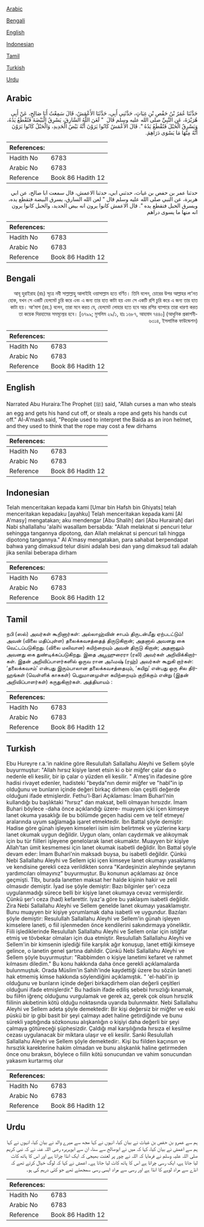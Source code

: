 [Arabic](#arabic)

[Bengali](#bengali)

[English](#english)

[Indonesian](#indonesian)

[Tamil](#tamil)

[Turkish](#turkish)

[Urdu](#urdu)

## Arabic


<div dir="rtl" lang="ar" style={{fontSize:'larger',backgroundColor:'#f8f9fa',padding:20}}>
حَدَّثَنَا عُمَرُ بْنُ حَفْصِ بْنِ غِيَاثٍ، حَدَّثَنِي أَبِي، حَدَّثَنَا الأَعْمَشُ، قَالَ سَمِعْتُ أَبَا صَالِحٍ، عَنْ أَبِي هُرَيْرَةَ، عَنِ النَّبِيِّ صلى الله عليه وسلم قَالَ ‏ "‏ لَعَنَ اللَّهُ السَّارِقَ، يَسْرِقُ الْبَيْضَةَ فَتُقْطَعُ يَدُهُ، وَيَسْرِقُ الْحَبْلَ فَتُقْطَعُ يَدُهُ ‏"‏‏.‏ قَالَ الأَعْمَشُ كَانُوا يَرَوْنَ أَنَّهُ بَيْضُ الْحَدِيدِ، وَالْحَبْلُ كَانُوا يَرَوْنَ أَنَّهُ مِنْهَا مَا يَسْوَى دَرَاهِمَ‏.‏
</div>
<div style={{backgroundColor:'#f8f9fa',padding:20, marginBottom: 10}}><table> <thead> <tr> <th>References:</th> <th></th> </tr> </thead> <tbody><tr><td>Hadith No</td><td>6783</td></tr><tr><td>Arabic No</td><td>6783</td></tr><tr><td>Reference</td><td>Book 86 Hadith 12</td></tr></tbody></table></div>


<div dir="rtl" lang="ar" style={{fontSize:'larger',backgroundColor:'#f8f9fa',padding:20}}>
حدثنا عمر بن حفص بن غياث، حدثني ابي، حدثنا الاعمش، قال سمعت ابا صالح، عن ابي هريرة، عن النبي صلى الله عليه وسلم قال " لعن الله السارق، يسرق البيضة فتقطع يده، ويسرق الحبل فتقطع يده ". قال الاعمش كانوا يرون انه بيض الحديد، والحبل كانوا يرون انه منها ما يسوى دراهم
</div>
<div style={{backgroundColor:'#f8f9fa',padding:20, marginBottom: 10}}><table> <thead> <tr> <th>References:</th> <th></th> </tr> </thead> <tbody><tr><td>Hadith No</td><td>6783</td></tr><tr><td>Arabic No</td><td>6783</td></tr><tr><td>Reference</td><td>Book 86 Hadith 12</td></tr></tbody></table></div>

## Bengali


<div dir="rtl" lang="bn" style={{fontSize:'larger',backgroundColor:'#f8f9fa',padding:20}}>
আবূ হুরাইরাহ (রাঃ) সূত্রে নবী সাল্লাল্লাহু আলাইহি ওয়াসাল্লাম হতে বর্ণিত। তিনি বলেন, চোরের উপর আল্লাহর লা‘নত হোক, যখন সে একটি হেলমেট চুরি করে এবং এ জন্য তার হাত কাটা হয় এবং সে একটি রশি চুরি করে এ জন্য তার হাত কাটা হয়। আ’মাশ (রহ.) বলেন, তারা মনে করত যে, হেলমেট লোহার হতে হবে আর রশির ব্যাপারে তারা ধারণা করত তা কয়েক দিরহামের সমমূল্যের হবে। [৬৭৯৯; মুসলিম ২৯/১, হাঃ ১৬৮৭, আহমাদ ৭৪৪০] (আধুনিক প্রকাশনী- ৬৩১৪, ইসলামিক ফাউন্ডেশন)
</div>
<div style={{backgroundColor:'#f8f9fa',padding:20, marginBottom: 10}}><table> <thead> <tr> <th>References:</th> <th></th> </tr> </thead> <tbody><tr><td>Hadith No</td><td>6783</td></tr><tr><td>Arabic No</td><td>6783</td></tr><tr><td>Reference</td><td>Book 86 Hadith 12</td></tr></tbody></table></div>

## English


<div dir="ltr" lang="en" style={{fontSize:'larger',backgroundColor:'#f8f9fa',padding:20}}>
Narrated Abu Huraira:The Prophet (ﷺ) said, "Allah curses a man who steals an egg and gets his hand cut off, or steals a rope and gets his hands cut off." Al-A'mash said, "People used to interpret the Baida as an iron helmet, and they used to think that the rope may cost a few dirhams
</div>
<div style={{backgroundColor:'#f8f9fa',padding:20, marginBottom: 10}}><table> <thead> <tr> <th>References:</th> <th></th> </tr> </thead> <tbody><tr><td>Hadith No</td><td>6783</td></tr><tr><td>Arabic No</td><td>6783</td></tr><tr><td>Reference</td><td>Book 86 Hadith 12</td></tr></tbody></table></div>

## Indonesian


<div dir="ltr" lang="id" style={{fontSize:'larger',backgroundColor:'#f8f9fa',padding:20}}>
Telah menceritakan kepada kami [Umar bin Hafsh bin Ghiyats] telah menceritakan kepadaku [ayahku] Telah menceritakan kepada kami [Al A'masy] mengatakan; aku mendengar [Abu Shalih] dari [Abu Hurairah] dari Nabi shallallahu 'alaihi wasallam bersabda: "Allah melaknat si pencuri telur sehingga tangannya dipotong, dan Allah melaknat si pencuri tali hingga dipotong tangannya." Al A'masy mengatakan, para sahabat berpendapat bahwa yang dimaksud telur disini adalah besi dan yang dimaksud tali adalah jika senilai beberapa dirham
</div>
<div style={{backgroundColor:'#f8f9fa',padding:20, marginBottom: 10}}><table> <thead> <tr> <th>References:</th> <th></th> </tr> </thead> <tbody><tr><td>Hadith No</td><td>6783</td></tr><tr><td>Arabic No</td><td>6783</td></tr><tr><td>Reference</td><td>Book 86 Hadith 12</td></tr></tbody></table></div>

## Tamil


<div dir="ltr" lang="ta" style={{fontSize:'larger',backgroundColor:'#f8f9fa',padding:20}}>
நபி (ஸல்) அவர்கள் கூறினார்கள்: அல்லாஹ்வின் சாபம் திருடன்மீது ஏற்படட்டும்! அவன் (விலை மதிப்புள்ள) தலைக்கவசத்தைத் திருடுகிறான்; அதனால் அவனது கை வெட்டப்படுகிறது. (விலை மலிவான) கயிற்றையும் அவன் திருடு கிறான்; அதனாலும் அவனது கை துண்டிக்கப்படுகிறது. இதை அபூஹுரைரா (ரலி) அவர்கள் அறிவிக்கிறார்கள். இதன் அறிவிப்பாளர்களில் ஒருவ ரான அஃமஷ் (ரஹ்) அவர்கள் கூறுகி றார்கள்: ‘தலைக்கவசம்’ என்பது இரும்பாலான தலைக்கவசத்தையும், ‘கயிறு’ என்பது ஒரு சில திர்ஹங்கள் (வெள்ளிக் காசுகள்) பெறுமானமுள்ள கயிற்றையும் குறிக்கும் என்று (இதன் அறிவிப்பாளர்கள்) கருதுகிறார்கள். அத்தியாயம் :
</div>
<div style={{backgroundColor:'#f8f9fa',padding:20, marginBottom: 10}}><table> <thead> <tr> <th>References:</th> <th></th> </tr> </thead> <tbody><tr><td>Hadith No</td><td>6783</td></tr><tr><td>Arabic No</td><td>6783</td></tr><tr><td>Reference</td><td>Book 86 Hadith 12</td></tr></tbody></table></div>

## Turkish


<div dir="ltr" lang="tr" style={{fontSize:'larger',backgroundColor:'#f8f9fa',padding:20}}>
Ebu Hureyre r.a.'in nakline göre Resulullah Sallallahu Aleyhi ve Sellem şöyle buyurmuştur: "Allah hırsız kişiye lanet etsin ki o bir miğfer çalar da o nedenle eli kesilir, bir ip çalar o yüzden eli kesilir. " A'meş'in ifadesine göre hadisi rivayet edenler, hadisteki "beyda"nın demir miğfer ve "habl"in ip olduğunu ve bunların içinde değeri birkaç dirhem olan çeşitli değerde olduğuni ifade etmişlerdir. Fethu'l-Bari Açıklaması: İmam Buharl'nin kullandığı bu başlıktaki "hırsız" dan maksat, belli olmayan hırsızdır. İmam Buhari böylece -daha önce açıklandığı üzere- muayyen içki içen kimseye lanet okuma yasaklığı ile bu bölümde geçen hadisi cem ve telif etmeye/ aralarında uyum sağlamağa işaret etmektedir. İbn Battal şöyle demiştir: Hadise göre günah işleyen kimseleri isim isim belirtmek ve yüzlerine karşı lanet okumak uygun değildir. Uygun olanı, onları caydırmak ve alıkoymak için bu tür fiilleri işleyene genelolarak lanet okumaktır. Muayyen bir kişiye Allah'tan ümit kesmemesi için lanet okumak isabetli değildir. İbn Battal şöyle devam eder: İmam Buhari'nin maksadı buysa, bu isabetli değildir. Çünkü Nebi Sallallahu Aleyhi ve Sellem içki içen kimseye lanet okumayı yasaklamış ve kendisine gerekli ceza verildikten sonra "Kardeşinizin aleyhinde şeytanın yardımcıları olmayınız" buyurmuştur. Bu konunun açıklaması az önce geçmişti. TIbı, burada lanetten maksat her halde kişinin hakir ve zelil olmasıdır demiştir. İyad ise şöyle demiştir: Bazı bilginler şer'ı ceza uygulanmadığı sürece belli bir kişiye lanet okumaya cevaz vermişlerdir. Çünkü şer'ı ceza (had) kefarettir. lyaz'a göre bu yaklaşım isabetli değildir. Zira Nebi Sallallahu Aleyhi ve Sellem genelde lanet okumayı yasaklamıştır. Bunu muayyen bir kişiye yorumlamak daha isabetli ve uygundur. Bazıları şöyle demiştir: Resulullah Sallallahu Aleyhi ve Sellem'in günah işleyen kimselere laneti, o fiil işlenmeden önce kendilerini sakındırmaya yöneliktir. Fiili işlediklerinde Resulullah Sallallahu Aleyhi ve Sellem onlar için istiğfar etmiş ve tövbekar olmaları için dua etmiştir. Resulullah Sallallahu Aleyhi ve Sellem'in bir kimsenin işlediği fiile karşılık ağır konuşup, lanet ettiği kimseye gelince, o lanetin genel şartına dahildir. Çünkü Nebi Sallallahu Aleyhi ve Sellem şöyle buyurmuştur: "Rabbimden o kişiye lanetimi kefaret ve rahmet kılmasını diledim." Bu konu hakkında daha önce gerekli açıklamalarda bulunmuştuk. Orada Müslim'in Sahih'inde kaydettiği üzere bu sözün Ianeti hak etmemiş kimse hakkında söylendiğini açıklamıştık. " 'el-habl'in ip olduğunu ve bunların içinde değeri birkaçdirhem olan değerli çeşitleri olduğuni ifade etmişlerdir." Bu hadisin ifade ediliş sebebi hırsızlığı kınamak, bu fiiHn iğrenç olduğunu vurgulamak ve gerek az, gerek çok olsun hırsızlık fiilinin akıbetinin kötü olduğu noktasında uyarıda bulunmaktır. Nebi Sallallahu Aleyhi ve Sellem adeta şöyle demektedir: Bir kişi değersiz bir miğfer ve eski püskü bir ip gibi basit bir şeyi çalmayı adet haline getirdiğinde ve bunu sürekli yaptığında sözkonusu alışkanlığın o kişiyi daha değerli bir şeyi çalmaya götüreceği şüphesizdir. Çaldığı mal karşılığında hırsıza el kesilme cezası uygulanacak bir miktara ulaşır ve eli kesilir. Sanki Resulullah Sallallahu Aleyhi ve Sellem şöyle demektedir:. Kişi bu fiilden kaçınsın ve hırsızlık karekterine hakim olmadan ve bunu alışkanlık haline getirmeden önce onu bıraksın, böylece o fiilin kötü sonucundan ve vahim sonucundan yakasım kurtarmış olur
</div>
<div style={{backgroundColor:'#f8f9fa',padding:20, marginBottom: 10}}><table> <thead> <tr> <th>References:</th> <th></th> </tr> </thead> <tbody><tr><td>Hadith No</td><td>6783</td></tr><tr><td>Arabic No</td><td>6783</td></tr><tr><td>Reference</td><td>Book 86 Hadith 12</td></tr></tbody></table></div>

## Urdu


<div dir="rtl" lang="ur" style={{fontSize:'larger',backgroundColor:'#f8f9fa',padding:20}}>
ہم سے عمرو بن حفص بن غیاث نے بیان کیا، انہوں نے کہا مجھ سے میرے والد نے بیان کیا، انہوں نے کہا ہم سے اعمش نے بیان کیا، کہا کہ میں نے ابوصالح سے سنا، ان سے ابوہریرہ رضی اللہ عنہ نے کہ نبی کریم صلی اللہ علیہ وسلم نے فرمایا کہ اللہ نے چور پر لعنت بھیجی کہ ایک انڈا چراتا ہے اور اس کا ہاتھ کاٹ لیا جاتا ہے، ایک رسی چراتا ہے اس کا ہاتھ کاٹ لیا جاتا ہے۔ اعمش نے کہا کہ لوگ خیال کرتے تھے کہ انڈے سے مراد لوہے کا انڈا ہے اور رسی سے مراد ایسی رسی سمجھتے تھے جو کئی درہم کی ہو۔
</div>
<div style={{backgroundColor:'#f8f9fa',padding:20, marginBottom: 10}}><table> <thead> <tr> <th>References:</th> <th></th> </tr> </thead> <tbody><tr><td>Hadith No</td><td>6783</td></tr><tr><td>Arabic No</td><td>6783</td></tr><tr><td>Reference</td><td>Book 86 Hadith 12</td></tr></tbody></table></div>